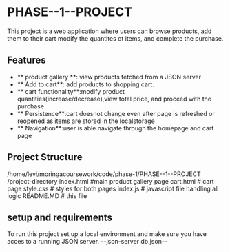 # PHASE--1--PROJECT
This project is a web application where users can browse products, add them to their cart modify the quantites ot items, and complete the purchase.

## Features
- ** product gallery **: view products fetched from a JSON server
- ** Add to cart**: add products to shopping cart.
- ** cart functionality**:modify product quantities(increase/decrease),view total price, and proceed with the purchase
- ** Persistence**:cart doesnot change even after page is refreshed or reopened as items are stored in the localstorage
- ** Navigation**:user is able navigate through the homepage and cart page

## Project Structure
/home/levi/moringacoursework/code/phase-1/PHASE--1--PROJECT     /project-directory
index.html #main product gallery page
cart.html # cart page
style.css # styles for both pages
index.js # javascript file handling all logic
README.MD # this file

## setup and requirements
To run this project set up a local environment and make sure you have acces to a running JSON server.
--json-server  db.json--